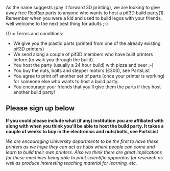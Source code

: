 As the name suggests (pay it forward 3D printing), we are looking to give away free RepRap parts to anyone who wants to host a pif3D build party(1).  Remember when you were a kid and used to build legos with your friends, well welcome to the next best thing for adults ;-)

(1) = Terms and conditions:
  * We give you the plastic parts (printed from one of the already existing pif3D printers)
  * We send along a couple of pif3D members who have built printers before (to walk you through the build).
  * You host the party (usually a 24 hour build) with pizza and beer ;-)
  * You buy the nuts, bolts and stepper motors (£300), see PartsList
  * You agree to print off another set of parts (once your printer is working) for someone else who wants to host a build party.
  * You encourage your friends that you'll give them the parts if they host another build party!

## Please sign up below ##
**If you could please include what (if any) institution you are affiliated with along with when you think you'll be able to host the build party.  It takes a couple of weeks to buy in the electronics and nuts/bolts, see PartsList**

_We are encouraging University departments to be the first to have these printers as we hope they can act as hubs where people can come and learn to build their own printers.  Also we think there are great implications for these machines being able to print scientific apparatus for research as well as produce interesting teaching material for learning, etc._